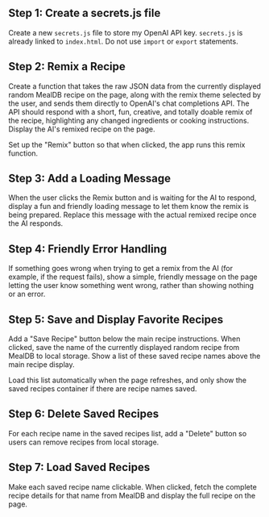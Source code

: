 ## Step 1: Create a secrets.js file
Create a new `secrets.js` file to store my OpenAI API key. `secrets.js` is already linked to `index.html`. Do not use `import` or `export` statements.

## Step 2: Remix a Recipe
Create a function that takes the raw JSON data from the currently displayed random MealDB recipe on the page, along with the remix theme selected by the user, and sends them directly to OpenAI's chat completions API. The API should respond with a short, fun, creative, and totally doable remix of the recipe, highlighting any changed ingredients or cooking instructions. Display the AI's remixed recipe on the page.

Set up the "Remix" button so that when clicked, the app runs this remix function.

## Step 3: Add a Loading Message
When the user clicks the Remix button and is waiting for the AI to respond, display a fun and friendly loading message to let them know the remix is being prepared. Replace this message with the actual remixed recipe once the AI responds.  

## Step 4: Friendly Error Handling
<!-- If generated code does not include error handling -->
If something goes wrong when trying to get a remix from the AI (for example, if the request fails), show a simple, friendly message on the page letting the user know something went wrong, rather than showing nothing or an error.

## Step 5: Save and Display Favorite Recipes
Add a "Save Recipe" button below the main recipe instructions. When clicked, save the name of the currently displayed random recipe from MealDB to local storage. Show a list of these saved recipe names above the main recipe display.

Load this list automatically when the page refreshes, and only show the saved recipes container if there are recipe names saved.

## Step 6: Delete Saved Recipes
For each recipe name in the saved recipes list, add a "Delete" button so users can remove recipes from local storage. 

## Step 7: Load Saved Recipes
Make each saved recipe name clickable. When clicked, fetch the complete recipe details for that name from MealDB and display the full recipe on the page.